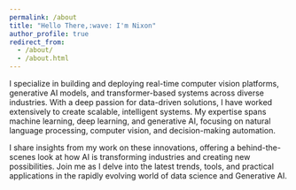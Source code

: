 ```yaml
---
permalink: /about
title: "Hello There,:wave: I'm Nixon"
author_profile: true
redirect_from: 
  - /about/
  - /about.html
---
```

I specialize in building and deploying real-time computer vision platforms, generative AI models, and transformer-based systems across diverse industries. With a deep passion for data-driven solutions, I have worked extensively to create scalable, intelligent systems. My expertise spans machine learning, deep learning, and generative AI, focusing on natural language processing, computer vision, and decision-making automation.

I share insights from my work on these innovations, offering a behind-the-scenes look at how AI is transforming industries and creating new possibilities. Join me as I delve into the latest trends, tools, and practical applications in the rapidly evolving world of data science and Generative AI.




